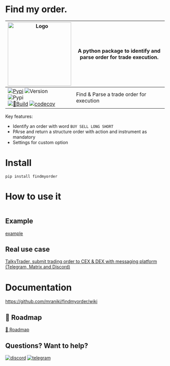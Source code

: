 # Find my order. 


| <img width="200" alt="Logo" src="https://user-images.githubusercontent.com/8766259/233823991-cceaa05a-ff15-4796-a6bb-bcb3ee0d8859.jpg"> | A python package to identify and parse order for trade execution. |
| ------------- | ------------- |
|[![Pypi](https://badgen.net/badge/icon/findmyorder?icon=pypi&label)](https://pypi.org/project/findmyorder/) ![Version](https://img.shields.io/pypi/v/findmyorder)<br>  ![Pypi](https://img.shields.io/pypi/dm/findmyorder)<br> [![🐍Build](https://github.com/mraniki/findmyorder/actions/workflows/%F0%9F%90%8DBuild.yml/badge.svg?branch=main)](https://github.com/mraniki/findmyorder/actions/workflows/%F0%9F%90%8DBuild.yml) [![codecov](https://codecov.io/gh/mraniki/findmyorder/branch/dev/graph/badge.svg?token=4838MSZNCC)](https://codecov.io/gh/mraniki/findmyorder) | Find & Parse a trade order for execution|



Key features:

- Identify an order with word `BUY SELL LONG SHORT`
- PArse and return a structure order with action and instrument as mandatory
- Settings for custom option




# Install
`pip install findmyorder`

# How to use it
```

```
## Example
[example](https://github.com/mraniki/findmyorder/blob/main/examples/example.py)

## Real use case
[TalkyTrader, submit trading order to CEX & DEX with messaging platform (Telegram, Matrix and Discord)](https://github.com/mraniki/tt)


# Documentation
https://github.com/mraniki/findmyorder/wiki

## 🚧 Roadmap

[🚧 Roadmap](https://github.com/mraniki/findmyorder/milestones)

## Questions? Want to help? 
[![discord](https://badgen.net/badge/icon/discord/purple?icon=discord&label)](https://discord.gg/vegJQGrRRa)
[![telegram](https://badgen.net/badge/icon/telegram?icon=telegram&label)](https://t.me/TTTalkyTraderChat/1)
